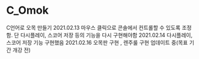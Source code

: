 # C_Omok
C언어로 오목 만들기
2021.02.13 마우스 클릭으로 콘솔에서 컨트롤할 수 있도록 조정함. 단 다시플레이, 스코어 저장 등의 기능을 다시 구현해야함
2021.02.14 다시플레이, 스코어 저장 기능 구현했음 2021.02.16 오목판 구현 , 렌주룰 구현 업데이트 중(목표 기간 개강 전)
